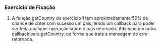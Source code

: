 ### Exercício de Fixação


1. A função getCountry do exercício 1 tem aproximadamente 50% de chance de obter com sucesso um país, tendo um callback para poder ser feita qualquer operação sobre o país retornado. Adicione um outro callback para getCountry, de forma que trate a mensagem de erro retornada.